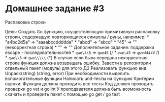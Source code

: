# Домашнее задание #3

Распаковка строки

Цель: Создать Go функцию, осуществляющую примитивную распаковку строки, содержащую повторяющиеся символы / руны, например: * "a4bc2d5e" => "aaaabccddddde" * "abcd" => "abcd" * "45" => "" (некорректная строка) * "" => "" Дополнительное задание: поддержка escape - последовательностей * `qwe\4\5` => `qwe45` (*) * `qwe\45` => `qwe44444` (*) * `qwe\\5` => `qwe\\\\\` (*) В случае если была передана некорректная строка функция должна возвращать ошибку.
Завести в репозитории отдельный пакет (модуль) для этого ДЗ
Реализовать функцию вид Unpack(string) (string, error)
При необходимости выделить вспомогательные функции
Написать unit-тесты на функцию
Критерии оценки: Функция должна проходить все тесты
Код должен проходить проверки go vet и golint
У преподавателя должна быть возможность скачать и проверить пакет с помощью go get / go test